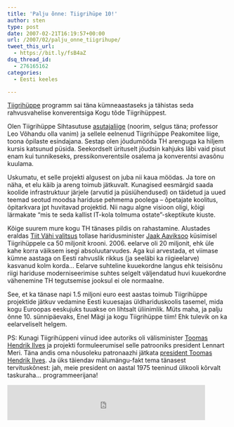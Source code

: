 ```yaml
---
title: 'Palju õnne: Tiigrihüpe 10!'
author: sten
type: post
date: 2007-02-21T16:19:57+00:00
url: /2007/02/palju_onne_tiigrihupe/
tweet_this_url:
  - https://bit.ly/fsB4aZ
dsq_thread_id:
  - 276165162
categories:
  - Eesti keeles

---
```

[Tiigrihüppe][1] programm sai täna kümneaastaseks ja tähistas seda rahvusvahelise konverentsiga Kogu tõde Tiigrihüppest.
  
Olen Tiigrihüppe Sihtasutuse [asutajaliige][2] (noorim, selgus täna; professor Leo Võhandu olla vanim) ja sellele eelnenud Tiigrihüppe Peakomitee liige, toona õpilaste esindajana. Sestap olen jõudumööda TH arenguga ka hiljem kursis katsunud püsida. Seekordselt ürituselt jõudsin kahjuks läbi vaid pisut enam kui tunnikeseks, pressikonverentsile osalema ja konverentsi avasõnu kuulama.

<!--more-->

Uskumatu, et selle projekti algusest on juba nii kaua möödas. Ja tore on näha, et elu käib ja areng toimub jätkuvalt. Kunagised eesmärgid saada koolide infrastruktuur järjele (arvutid ja püsiühendused) on täidetud ja uued teemad seotud moodsa hariduse pehmema poolega &#8211; õpetajate koolitus, õpitarkvara jpt huvitavad projektid. Nii nagu algne visioon oligi, kõigi lärmakate &#8220;mis te seda kallist IT-kola tolmuma ostate&#8221;-skeptikute kiuste.

Kõige suurem mure kogu TH tänases pildis on rahastamine. Alustades eraldas [Tiit Vähi valitsus][3] tollase haridusminister [Jaak Aaviksoo][4] küsimisel Tiigrihüppele ca 50 miljonit krooni. 2006. eelarve oli 20 miljonit, ehk üle kahe korra väiksem isegi absoluutarvudes. Aga kui arvestada, et viimase kümne aastaga on Eesti rahvuslik rikkus (ja seeläbi ka riigieelarve) kasvanud kolm korda&#8230; Eelarve suhteline kuuekordne langus ehk teisisõnu riigi hariduse moderniseerimise suhtes selgelt väljendatud huvi kuuekordne vähenemine TH tegutsemise jooksul ei ole normaalne. 

See, et ka tänase napi 1.5 miljoni euro eest aastas toimub Tiigrihüppe projektide jätkuv vedamine Eesti kuuesajas üldhariduskoolis tasemel, mida kogu Euroopas eeskujuks tuuakse on lihtsalt üliinimlik. Müts maha, ja palju õnne 10. sünnipäevaks, Enel Mägi ja kogu Tiigrihüppe tiim! Ehk tulevik on ka eelarveliselt helgem.

PS: Kunagi Tiigrihüppeni viinud idee autoriks oli välisminister [Toomas Hendrik Ilves][5] ja projekti formuleerumisel selle patrooniks president Lennart Meri. Täna andis oma nõusoleku patronaazhi jätkata [president Toomas Hendrik Ilves][6]. Ja üks täiendav mälumängu-fakt tema tänasest tervituskõnest: jah, meie president on aastal 1975 teeninud ülikooli kõrvalt taskuraha&#8230; programmeerijana!

<iframe src="http://www.facebook.com/plugins/like.php?href=http%3A%2F%2Fsten.tamkivi.com%2F2007%2F02%2Fpalju_onne_tiigrihupe%2F&layout=standard&show_faces=true&width=450&action=like&colorscheme=light&height=80" scrolling="no" frameborder="0" style="border:none; overflow:hidden; width:450px; height:80px;" allowTransparency="true"></iframe>

 [1]: http://www.tiigrihype.ee/
 [2]: http://www.tiigrihype.ee/?op=body&id=147
 [3]: http://et.wikipedia.org/wiki/Tiit_V%C3%A4hi_kolmas_valitsus
 [4]: http://blog.irl.ee/Jaak_Aaviksoo/
 [5]: http://et.wikipedia.org/wiki/Toomas-Hendrik_Ilves
 [6]: http://www.president.ee/et/